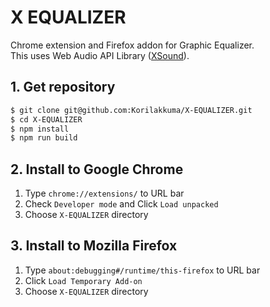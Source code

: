 # X EQUALIZER

Chrome extension and Firefox addon for Graphic Equalizer.  
This uses Web Audio API Library ([XSound](https://github.com/Korilakkuma/XSound)).

## 1. Get repository

```bash
$ git clone git@github.com:Korilakkuma/X-EQUALIZER.git
$ cd X-EQUALIZER
$ npm install
$ npm run build
```

## 2. Install to Google Chrome

1. Type `chrome://extensions/` to URL bar
1. Check `Developer mode` and Click `Load unpacked`
1. Choose `X-EQUALIZER` directory

## 3. Install to Mozilla Firefox

1. Type `about:debugging#/runtime/this-firefox` to URL bar
1. Click `Load Temporary Add-on`
1. Choose `X-EQUALIZER` directory
